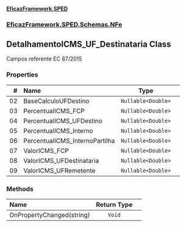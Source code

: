 #### [EficazFramework.SPED](EficazFrameworkSPED.md 'EficazFramework SPED')
### [EficazFramework.SPED.Schemas.NFe](EficazFramework.SPED.Schemas.NFe.md 'EficazFramework.SPED.Schemas.NFe')

## DetalhamentoICMS_UF_Destinataria Class

Campos referente EC 87/2015
### Properties

| # | Name | Type | |
| ---: | :--- | :---: | :--- |
| 02 | BaseCalculoUFDestino | `Nullable<Double>` |  |
| 03 | PercentualICMS_FCP | `Nullable<Double>` |  |
| 04 | PercentualICMS_UFDestino | `Nullable<Double>` |  |
| 05 | PercentualICMS_Interno | `Nullable<Double>` |  |
| 06 | PercentualICMS_InternoPartilha | `Nullable<Double>` |  |
| 07 | ValorICMS_FCP | `Nullable<Double>` |  |
| 08 | ValorICMS_UFDestinataria | `Nullable<Double>` |  |
| 09 | ValorICMS_UFRemetente | `Nullable<Double>` |  |
### Methods

| Name | Return Type | |
| :--- | :---: | :--- |
| OnPropertyChanged(string) | `Void` |  |
